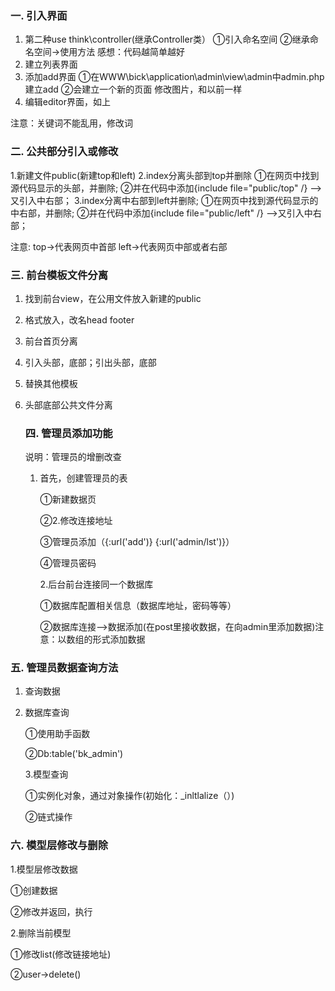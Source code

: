 ### 一. 引入界面

1. 第二种use think\controller(继承Controller类）
①引入命名空间
②继承命名空间->使用方法
感想：代码越简单越好
2. 建立列表界面
3. 添加add界面
①在WWW\bick\application\admin\view\admin中admin.php建立add
②会建立一个新的页面
修改图片，和以前一样
4. 编辑editor界面，如上


注意：关键词不能乱用，修改词

### 二. 公共部分引入或修改
1.新建文件public(新建top和left)
2.index分离头部到top并删除
①在网页中找到源代码显示的头部，并删除;
②并在代码中添加{include file="public/top" /} -->又引入中右部；
3.index分离中右部到left并删除;
①在网页中找到源代码显示的中右部，并删除;
②并在代码中添加{include file="public/left" /} -->又引入中右部；

注意: top->代表网页中首部
         left->代表网页中部或者右部



### 三. 前台模板文件分离

1. 找到前台view，在公用文件放入新建的public

2. 格式放入，改名head footer

3. 前台首页分离

4. 引入头部，底部；引出头部，底部

5. 替换其他模板

6. 头部底部公共文件分离

   

   ### 四. 管理员添加功能

   说明：管理员的增删改查

   1. 首先，创建管理员的表

      ①新建数据页

      ②2.修改连接地址

      ③管理员添加（{:url('add')}   {:url('admin/lst')}）

      ④管理员密码 

      2.后台前台连接同一个数据库

      ①数据库配置相关信息（数据库地址，密码等等）

      ②数据库连接-->数据添加(在post里接收数据，在向admin里添加数据)注意：以数组的形式添加数据

### 五. 管理员数据查询方法

1. 查询数据

2. 数据库查询

   ①使用助手函数 

   ②Db:table('bk_admin')

   3.模型查询

   ①实例化对象，通过对象操作(初始化：_inltlalize（）)

   ②链式操作

### 六. 模型层修改与删除

1.模型层修改数据

①创建数据

②修改并返回，执行

2.删除当前模型

①修改list(修改链接地址)

②user->delete()

